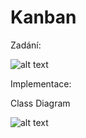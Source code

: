 # Kanban
Zadání:

![alt text](https://user-images.githubusercontent.com/55660903/76703911-a6c1b000-66d5-11ea-8d04-6fe158419b54.png)


Implementace:

Class Diagram

![alt text](https://user-images.githubusercontent.com/55660903/76468753-00cc2800-63ed-11ea-983b-bb911b4adbb0.png)
